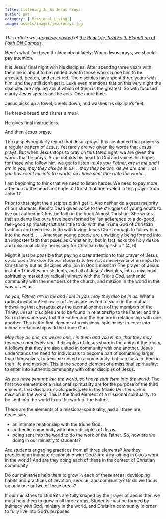 ```yaml
---
Title: Listening In As Jesus Prays
author: pat
category: [ Missional Living ]
image: assets/images/jesusprays.jpg
---
```

*This article was [originally posted](http://faithoncampus.com/blog/listening-in-as-jesus-prays//) at [the Real Life, Real Faith Blogathon at Faith ON Campus](faithoncampus.com/archives/blog-a-thons/real-life-real-faith/).*

Here’s what I’ve been thinking about lately: When Jesus prays, we should pay attention.

It is Jesus’ final night with his disciples. After spending three years with them he is about to be handed over to those who oppose him to be arrested, beaten, and crucified. The disciples have spent three years with him, and they still don’t get it. Luke even mentions that on this very night the disciples are arguing about which of them is the greatest. So with focused clarity Jesus speaks and he acts. One more time.

Jesus picks up a towel, kneels down, and washes his disciple’s feet.

He breaks bread and shares a meal.

He gives final instructions.

And then Jesus prays.

The gospels regularly report that Jesus prays. It is mentioned that prayer is a regular pattern of Jesus. Yet rarely are we given the words that Jesus prays. But when Jesus stops to pray on this fated night, we are given the words that he prays. As he unfolds his heart to God and voices his hopes for those who follow him, we get to listen in: *As you, Father, are in me and I am in you, may they also be in us. . .may they be one, as we are one. . .as you have sent me into the world, so I have sent them into the world…*

I am beginning to think that we need to listen harder. We need to pay more attention to the heart and hope of Christ that are reveled in this prayer from John 17.

Prior to that night the disciples didn’t get it. And neither do a great majority of our students. Kendra Dean gives voice to the struggles of young adults to live out authentic Christian faith in the book Almost Christian. She writes that students like ours have been formed by “an adherence to a do-good, feel-good spirituality that has little to do with the Triune God of Christian tradition and even less to do with loving Jesus Christ enough to follow him into the world. . . . American young people are unwittingly being formed into an imposter faith that poses as Christianity, but in fact lacks the holy desire and missional clarity necessary for Christian discipleship.” (4, 6)

Might it just be possible that paying closer attention to this prayer of Jesus could open the door for our students to live not as adherents of an imposter Christianity but as disciples who join in God’s mission? The prayer of Jesus in John 17 invites our students, and all of Jesus’ disciples, into a missional spirituality marked by radical intimacy with the Triune God, authentic community with the members of the church, and mission in the world in the way of Jesus.

*As you, Father, are in me and I am in you, may they also be in us.* What a radical invitation! Followers of Jesus are invited to share in the mutual indwelling that characterizes the eternal oneness of the members of the Trinity. Jesus’ disciples are to be found in relationship to the Father and the Son in the same way that the Father and the Son are in relationship with one another. This is the first element of a missional spirituality: to enter into intimate relationship with the triune God.

*May they be one, as we are one, I in them and you in me, that they may become completely one.* If disciples of Jesus share in the unity of the trinity, it follows that they are also united in community with one another. Jesus understands the need for individuals to become part of something larger than themselves, to become united in a community that can sustain them in their life and mission. This is the second element of a missional spirituality: to enter into authentic community with other disciples of Jesus.

*As you have sent me into the world, so I have sent them into the world.* The first two elements of a missional spirituality are for the purpose of the third element, that disciples would participate in the Missio Dei, the divine mission in the world. This is the third element of a missional spirituality: to be sent into the world to do the work of the Father.

These are the elements of a missional spirituality, and all three are necessary:

- an intimate relationship with the triune God.
- authentic community with other disciples of Jesus.
- being sent into the world to do the work of the Father.
So, how are we doing in our ministry to students?

Are students engaging practices from all three elements? Are they practicing an intimate relationship with God? Are they joining in God’s work in the world? And are they doing each of these in the context of Christian community

Do our ministries help them to grow in each of these areas, developing habits and practices of devotion, service, and community? Or do we focus on only one or two of these areas?

If our ministries to students are fully shaped by the prayer of Jesus then we must help them to grow in all three areas. Students must be formed by intimacy with God, ministry in the world, and Christian community in order to fully live into God’s purposes.
